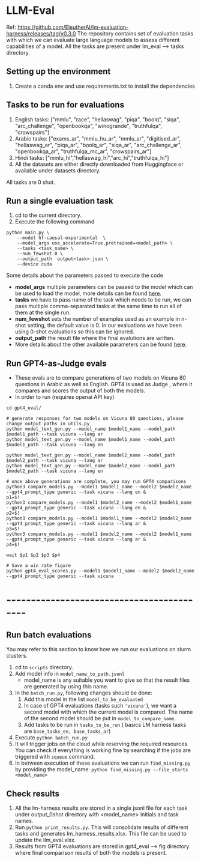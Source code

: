 # LLM-Eval
Ref: https://github.com/EleutherAI/lm-evaluation-harness/releases/tag/v0.3.0
The repository contains set of evaluation tasks with which we can evaluate large language models to assess different 
capabilities of a model. All the tasks are present under lm_eval --> tasks directory.

## Setting up the environment
1. Create a conda env and use requirements.txt to install the dependencies

## Tasks to be run for evaluations
1. English tasks:
    ["mmlu", "race", "hellaswag", "piqa", "boolq", "siqa", "arc_challenge", "openbookqa", "winogrande", "truthfulqa", "crowspairs"]
2. Arabic tasks: 
    ["exams_ar", "mmlu_hu_ar", "mmlu_ar", "digitised_ar", "hellaswag_ar", "piqa_ar", "boolq_ar", "siqa_ar", "arc_challenge_ar", "openbookqa_ar", "truthfulqa_mc_ar", "crowspairs_ar"]
3. Hindi tasks:
    ["mmlu_hi","hellaswag_hi","arc_hi","truthfulqa_hi"]
4. All the datasets are either directly downloaded from Huggingface or available under datasets directory.

All tasks are 0 shot.

## Run a single evaluation task
1. cd to the current directory.
2. Execute the following command 
```shell  
python main.py \
    --model hf-causal-experimental  \
    --model_args use_accelerate=True,pretrained=<model_path> \
    --tasks <task_name> \
    --num_fewshot 0 \
    --output_path  output<task>.json \
    --device cuda
```
Some details about the parameters passed to execute the code
* **model_args** multiple parameters can be passed to the model which can be used to load the model, more details can be found [here](https://github.com/EleutherAI/lm-evaluation-harness/blob/big-refactor/docs/interface.md).
* **tasks** we have to pass name of the task which needs to be run, we can pass multiple comma-separated tasks at the same time to run all of them at the single run.
* **num_fewshot** sets the number of examples used as an example in n-shot setting, the default value is 0. In our evaluations we have been using 0-shot evaluations so this can be ignored.
* **output_path** the result file where the final evalutions are written.
* More details about the other available parameters can be found [here](https://github.com/EleutherAI/lm-evaluation-harness/blob/big-refactor/docs/interface.md).

## Run GPT4-as-Judge evals
* These evals are to compare generations of two models on Vicuna 80 questions in Arabic as well as English. GPT4 is used as Judge , where it compares and scores the output of both the models.
* In order to run (requires openai API key)
```shell
cd gpt4_eval/

# generate responses for two models on Vicuna 80 questions, please change output paths in utils.py
python model_text_gen.py --model_name $model1_name --model_path $model1_path --task vicuna --lang ar
python model_text_gen.py --model_name $model1_name --model_path $model1_path --task vicuna --lang en

python model_text_gen.py --model_name $model2_name --model_path $model2_path --task vicuna --lang ar
python model_text_gen.py --model_name $model2_name --model_path $model2_path --task vicuna --lang en

# once above generations are complete, you may run GPT4 comparisons
python3 compare_models.py --model1 $model1_name --model2 $model2_name --gpt4_prompt_type generic --task vicuna --lang en &
p1=$!
python3 compare_models.py --model1 $model2_name --model2 $model1_name --gpt4_prompt_type generic --task vicuna --lang en &
p2=$!
python3 compare_models.py --model1 $model1_name --model2 $model2_name --gpt4_prompt_type generic --task vicuna --lang ar &
p3=$!
python3 compare_models.py --model1 $model2_name --model2 $model1_name --gpt4_prompt_type generic --task vicuna --lang ar &
p4=$!

wait $p1 $p2 $p3 $p4

# Save a win rate figure
python gpt4_eval_scores.py --model1 $model1_name --model2 $model2_name --gpt4_prompt_type generic --task vicuna
```


# ------------------------------------------

## Run batch evaluations
You may refer to this section to know how we run our evaluations on slurm clusters.
1. cd to ``scripts`` directory.
2. Add model info in ``model_name_to_path.jsonl``
   - model_name is any suitable you want to give so that the result files are generated by using this name.
3. In the ``batch_run.py``, following changes should be done:
   1. Add this model in the list ``model_to_be_evaluated``
   2. In case of GPT4 evaluations (tasks such ``'vicuna'``), we want a second model with which the current model is compared. The name of the second model
   should be put in `model_to_compare_name`.
   3. Add tasks to be run in `tasks_to_be_run` ( basics LM harness tasks are ``base_tasks_en, base_tasks_ar``)
4. Execute `python batch_run.py`
5. It will trigger jobs on the cloud while reserving the required resources. You can check if everything is working fine by searching if the jobs are triggered with `squeue` command.
6. In between execution of these evaluations we can run `find_missing.py` by providing the model_name: 
``python find_missing.py --file_starts <model_name>``

## Check results
1. All the lm-harness results are stored in a single jsonl file for each task under output_0shot directory with <model_name> initials and task names. 
2. Run ``python print_results.py``. This will consolidate results of different tasks and generates lm_harness_results.xlsx. This file can be used to update the llm_eval.xlsx.
3. Results from GPT4 evaluations are stored in gpt4_eval --> fig directory where final comparison results of both the models is present.


